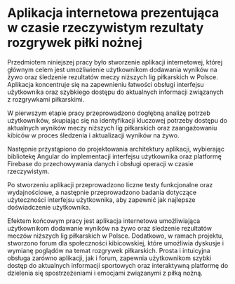# Aplikacja internetowa prezentująca w czasie rzeczywistym rezultaty rozgrywek piłki nożnej

Przedmiotem niniejszej pracy było stworzenie aplikacji internetowej, której głównym celem jest umożliwienie użytkownikom dodawania wyników na żywo oraz śledzenie rezultatów meczy niższych lig piłkarskich w Polsce. Aplikacja koncentruje się na zapewnieniu łatwości obsługi interfejsu użytkownika oraz szybkiego dostępu do aktualnych informacji związanych z rozgrywkami piłkarskimi.

W pierwszym etapie pracy przeprowadzono dogłębną analizę potrzeb użytkowników, skupiając się na identyfikacji kluczowej potrzeby dostępu do aktualnych wyników meczy niższych lig piłkarskich oraz zaangażowaniu kibiców w proces śledzenia i aktualizacji wyników na żywo.

Następnie przystąpiono do projektowania architektury aplikacji, wybierając bibliotekę Angular do implementacji interfejsu użytkownika oraz platformę Firebase do przechowywania danych i obsługi operacji w czasie rzeczywistym.

Po stworzeniu aplikacji przeprowadzono liczne testy funkcjonalne oraz wydajnościowe, a następnie przeprowadzono badania dotyczące użyteczności interfejsu użytkownika, aby zapewnić jak najlepsze doświadczenie użytkownika.

Efektem końcowym pracy jest aplikacja internetowa umożliwiająca użytkownikom dodawanie wyników na żywo oraz śledzenie rezultatów meczów niższych lig piłkarskich w Polsce. Dodatkowo, w ramach projektu, stworzono forum dla społeczności kibicowskiej, które umożliwia dyskusje i wymianę poglądów na temat rozgrywek piłkarskich. Prosta i intuicyjna obsługa zarówno aplikacji, jak i forum, zapewnia użytkownikom szybki dostęp do aktualnych informacji sportowych oraz interaktywną platformę do dzielenia się spostrzeżeniami i emocjami związanymi z piłką nożną.
